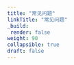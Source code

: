 ```yaml
---
title: "常见问题"
linkTitle: "常见问题"
_build:
 render: false 
weight: 90
collapsible: true
draft: false
---
```


